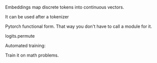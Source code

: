 Embeddings map discrete tokens into continuous vectors.

It can be used after a tokenizer


Pytorch functional form. That way you don't have to call a module for it.


logits.permute


Automated training:

Train it on math problems.


